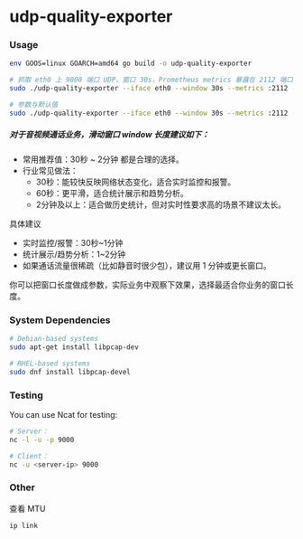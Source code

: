 # udp-quality-exporter

### Usage

```bash
env GOOS=linux GOARCH=amd64 go build -o udp-quality-exporter

# 抓取 eth0 上 9000 端口 UDP，窗口 30s，Prometheus metrics 暴露在 2112 端口
sudo ./udp-quality-exporter --iface eth0 --window 30s --metrics :2112 --filter "udp and port 9000"

# 参数与默认值
sudo ./udp-quality-exporter --iface eth0 --window 30s --metrics :2112 --filter "udp" --max_clients 100 --window_buffer_cap 1

```

##### 对于音视频通话业务，滑动窗口 window 长度建议如下：

- 常用推荐值：30秒 ~ 2分钟 都是合理的选择。
- 行业常见做法：
    - 30秒：能较快反映网络状态变化，适合实时监控和报警。
    - 60秒：更平滑，适合统计展示和趋势分析。
    - 2分钟及以上：适合做历史统计，但对实时性要求高的场景不建议太长。

具体建议
- 实时监控/报警：30秒~1分钟
- 统计展示/趋势分析：1~2分钟
- 如果通话流量很稀疏（比如静音时很少包），建议用 1 分钟或更长窗口。

你可以把窗口长度做成参数，实际业务中观察下效果，选择最适合你业务的窗口长度。


### System Dependencies

```bash
# Debian-based systems
sudo apt-get install libpcap-dev

# RHEL-based systems
sudo dnf install libpcap-devel

```

### Testing 

You can use Ncat for testing:

```bash
# Server：
nc -l -u -p 9000

# Client：
nc -u <server-ip> 9000

```

### Other

查看 MTU

```
ip link

```
